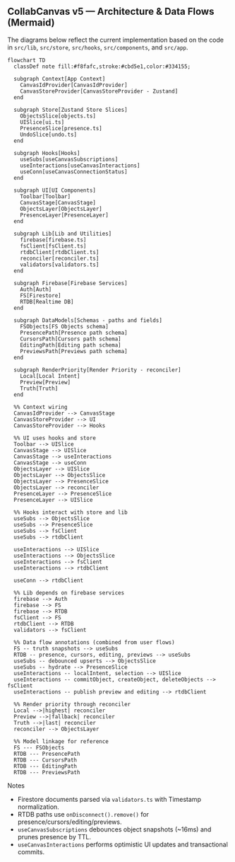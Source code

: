 ## CollabCanvas v5 — Architecture & Data Flows (Mermaid)

The diagrams below reflect the current implementation based on the code in `src/lib`, `src/store`, `src/hooks`, `src/components`, and `src/app`.

```mermaid
flowchart TD
  classDef note fill:#f8fafc,stroke:#cbd5e1,color:#334155;

  subgraph Context[App Context]
    CanvasIdProvider[CanvasIdProvider]
    CanvasStoreProvider[CanvasStoreProvider - Zustand]
  end

  subgraph Store[Zustand Store Slices]
    ObjectsSlice[objects.ts]
    UISlice[ui.ts]
    PresenceSlice[presence.ts]
    UndoSlice[undo.ts]
  end

  subgraph Hooks[Hooks]
    useSubs[useCanvasSubscriptions]
    useInteractions[useCanvasInteractions]
    useConn[useCanvasConnectionStatus]
  end

  subgraph UI[UI Components]
    Toolbar[Toolbar]
    CanvasStage[CanvasStage]
    ObjectsLayer[ObjectsLayer]
    PresenceLayer[PresenceLayer]
  end

  subgraph Lib[Lib and Utilities]
    firebase[firebase.ts]
    fsClient[fsClient.ts]
    rtdbClient[rtdbClient.ts]
    reconciler[reconciler.ts]
    validators[validators.ts]
  end

  subgraph Firebase[Firebase Services]
    Auth[Auth]
    FS[Firestore]
    RTDB[Realtime DB]
  end

  subgraph DataModels[Schemas - paths and fields]
    FSObjects[FS Objects schema]
    PresencePath[Presence path schema]
    CursorsPath[Cursors path schema]
    EditingPath[Editing path schema]
    PreviewsPath[Previews path schema]
  end

  subgraph RenderPriority[Render Priority - reconciler]
    Local[Local Intent]
    Preview[Preview]
    Truth[Truth]
  end

  %% Context wiring
  CanvasIdProvider --> CanvasStage
  CanvasStoreProvider --> UI
  CanvasStoreProvider --> Hooks

  %% UI uses hooks and store
  Toolbar --> UISlice
  CanvasStage --> UISlice
  CanvasStage --> useInteractions
  CanvasStage --> useConn
  ObjectsLayer --> UISlice
  ObjectsLayer --> ObjectsSlice
  ObjectsLayer --> PresenceSlice
  ObjectsLayer --> reconciler
  PresenceLayer --> PresenceSlice
  PresenceLayer --> UISlice

  %% Hooks interact with store and lib
  useSubs --> ObjectsSlice
  useSubs --> PresenceSlice
  useSubs --> fsClient
  useSubs --> rtdbClient

  useInteractions --> UISlice
  useInteractions --> ObjectsSlice
  useInteractions --> fsClient
  useInteractions --> rtdbClient

  useConn --> rtdbClient

  %% Lib depends on firebase services
  firebase --> Auth
  firebase --> FS
  firebase --> RTDB
  fsClient --> FS
  rtdbClient --> RTDB
  validators --> fsClient

  %% Data flow annotations (combined from user flows)
  FS -- truth snapshots --> useSubs
  RTDB -- presence, cursors, editing, previews --> useSubs
  useSubs -- debounced upserts --> ObjectsSlice
  useSubs -- hydrate --> PresenceSlice
  useInteractions -- localIntent, selection --> UISlice
  useInteractions -- commitObject, createObject, deleteObjects --> fsClient
  useInteractions -- publish preview and editing --> rtdbClient

  %% Render priority through reconciler
  Local -->|highest| reconciler
  Preview -->|fallback| reconciler
  Truth -->|last| reconciler
  reconciler --> ObjectsLayer

  %% Model linkage for reference
  FS --- FSObjects
  RTDB --- PresencePath
  RTDB --- CursorsPath
  RTDB --- EditingPath
  RTDB --- PreviewsPath
```

Notes
- Firestore documents parsed via `validators.ts` with Timestamp normalization.
- RTDB paths use `onDisconnect().remove()` for presence/cursors/editing/previews.
- `useCanvasSubscriptions` debounces object snapshots (~16ms) and prunes presence by TTL.
- `useCanvasInteractions` performs optimistic UI updates and transactional commits.


